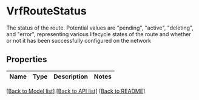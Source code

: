 # VrfRouteStatus

The status of the route. Potential values are \"pending\", \"active\", \"deleting\", and \"error\", representing various lifecycle states of the route and whether or not it has been successfully configured on the network

## Properties

Name | Type | Description | Notes
------------ | ------------- | ------------- | -------------

[[Back to Model list]](../README.md#documentation-for-models) [[Back to API list]](../README.md#documentation-for-api-endpoints) [[Back to README]](../README.md)


